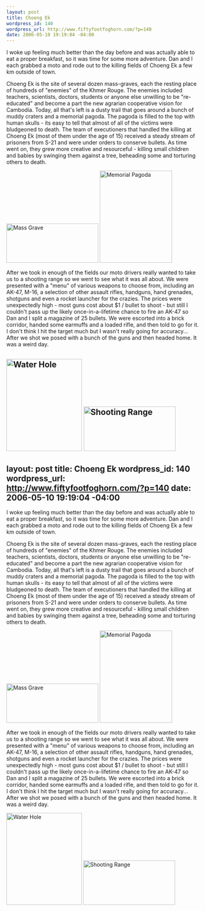 ```yaml
--- 
layout: post
title: Choeng Ek
wordpress_id: 140
wordpress_url: http://www.fiftyfootfoghorn.com/?p=140
date: 2006-05-10 19:19:04 -04:00
---
```

I woke up feeling much better than the day before and was actually able to eat a proper breakfast, so it was time for some more adventure. Dan and I each grabbed a moto and rode out to the killing fields of Choeng Ek a few km outside of town.

Choeng Ek is the site of several dozen mass-graves, each the resting place of hundreds of "enemies" of the Khmer Rouge. The enemies included teachers, scientists, doctors, students or anyone else unwilling to be "re-educated" and become a part the new agrarian cooperative vision for Cambodia. Today, all that's left is a dusty trail that goes around a bunch of muddy craters and a memorial pagoda. The pagoda is filled to the top with human skulls - its easy to tell that almost of all of the victims were bludgeoned to death. The team of executioners that handled the killing at Choeng Ek (most of them under the age of 15) received a steady stream of prisoners from S-21 and were under orders to conserve bullets. As time went on, they grew more creative and resourceful - killing small children and babies by swinging them against a tree, beheading some and torturing others to death.

<a href="http://flickr.com/photos/fiftyfeet/146077258"><img src="http://static.flickr.com/56/146077258_1e0d108a72_m.jpg" width="240" height="102" alt="Mass Grave" border="0" /></a> <a href="http://flickr.com/photos/fiftyfeet/146076868"><img src="http://static.flickr.com/52/146076868_f820ac143b_m.jpg" width="189" height="240" alt="Memorial Pagoda" border="0" /></a> 

After we took in enough of the fields our moto drivers really wanted to take us to a shooting range so we went to see what it was all about. We were presented with a "menu" of various weapons to choose from, including an AK-47, M-16, a selection of other assault rifles, handguns, hand grenades, shotguns and even a rocket launcher for the crazies. The prices were unexpectedly high - most guns cost about $1 / bullet to shoot - but still I couldn't pass up the likely once-in-a-lifetime chance to fire an AK-47 so Dan and I split a magazine of 25 bullets. We were escorted into a brick corridor, handed some earmuffs and a loaded rifle, and then told to go for it. I don't think I hit the target much but I wasn't really going for accuracy... After we shot we posed with a bunch of the guns and then headed home. It was a weird day.

<a href="http://flickr.com/photos/fiftyfeet/146078884"><img src="http://static.flickr.com/45/146078884_ad42cccf35_m.jpg" width="197" height="240" alt="Water Hole" border="0" /></a> <a href="http://flickr.com/photos/fiftyfeet/146079342"><img src="http://static.flickr.com/47/146079342_b8d93074a9_m.jpg" width="240" height="116" alt="Shooting Range" border="0" /></a> 
--- 
layout: post
title: Choeng Ek
wordpress_id: 140
wordpress_url: http://www.fiftyfootfoghorn.com/?p=140
date: 2006-05-10 19:19:04 -04:00
---
I woke up feeling much better than the day before and was actually able to eat a proper breakfast, so it was time for some more adventure. Dan and I each grabbed a moto and rode out to the killing fields of Choeng Ek a few km outside of town.

Choeng Ek is the site of several dozen mass-graves, each the resting place of hundreds of "enemies" of the Khmer Rouge. The enemies included teachers, scientists, doctors, students or anyone else unwilling to be "re-educated" and become a part the new agrarian cooperative vision for Cambodia. Today, all that's left is a dusty trail that goes around a bunch of muddy craters and a memorial pagoda. The pagoda is filled to the top with human skulls - its easy to tell that almost of all of the victims were bludgeoned to death. The team of executioners that handled the killing at Choeng Ek (most of them under the age of 15) received a steady stream of prisoners from S-21 and were under orders to conserve bullets. As time went on, they grew more creative and resourceful - killing small children and babies by swinging them against a tree, beheading some and torturing others to death.

<a href="http://flickr.com/photos/fiftyfeet/146077258"><img src="http://static.flickr.com/56/146077258_1e0d108a72_m.jpg" width="240" height="102" alt="Mass Grave" border="0" /></a> <a href="http://flickr.com/photos/fiftyfeet/146076868"><img src="http://static.flickr.com/52/146076868_f820ac143b_m.jpg" width="189" height="240" alt="Memorial Pagoda" border="0" /></a> 

After we took in enough of the fields our moto drivers really wanted to take us to a shooting range so we went to see what it was all about. We were presented with a "menu" of various weapons to choose from, including an AK-47, M-16, a selection of other assault rifles, handguns, hand grenades, shotguns and even a rocket launcher for the crazies. The prices were unexpectedly high - most guns cost about $1 / bullet to shoot - but still I couldn't pass up the likely once-in-a-lifetime chance to fire an AK-47 so Dan and I split a magazine of 25 bullets. We were escorted into a brick corridor, handed some earmuffs and a loaded rifle, and then told to go for it. I don't think I hit the target much but I wasn't really going for accuracy... After we shot we posed with a bunch of the guns and then headed home. It was a weird day.

<a href="http://flickr.com/photos/fiftyfeet/146078884"><img src="http://static.flickr.com/45/146078884_ad42cccf35_m.jpg" width="197" height="240" alt="Water Hole" border="0" /></a> <a href="http://flickr.com/photos/fiftyfeet/146079342"><img src="http://static.flickr.com/47/146079342_b8d93074a9_m.jpg" width="240" height="116" alt="Shooting Range" border="0" /></a> 
